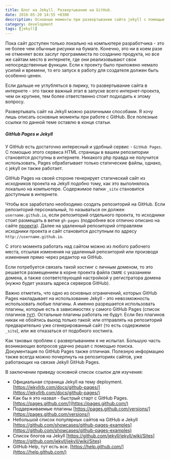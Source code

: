 ```yaml
---
title: Блог на Jekyll. Развертывание на GitHub.
date: 2016-05-20 14:55 +0300
description: Основные моменты при развертывании сайта jekyll с помощью сервиса на GitHub.
category: development
tags: [jekyll]
---
```

Пока сайт доступен только локально на компьютере разработчика - это не более чем обычные рисунки на бумаге. Конечно, это ни в коем разе не отменяет всех заслуг программиста по созданию продукта, но все же сайтам место в интернете, где они реализовывают свои непосредственные функции. Если к проекту было приложено немало усилий и времени, то его запуск в работу для создателя должен быть особенно ценен.

Если дальше не углубляться в лирику, то развертывание сайта в интернете - это также важный этап в запуске всего интернет-проекта, чем он крупнее, тем более ответственно стоит подходить к этому вопросу.

Развертывать сайт на Jekyll можно различными способами. Я хочу лишь описать основные моменты при работе с GitHub. Все полезные ссылки по данной теме оставлю в конце статьи.

##### GitHub Pages и Jekyll

У GitHub есть достаточно интересный и удобный сервис - `GitHub Pages`. С помощью этого сервиса HTML страницы в вашем репозитории становятся доступны в интернете. Никакого php правда не получится использовать, Pages обрабатывает только статические файлы, однако, с jekyll он также работает.

GitHub Pages на своей стороне генерирует статический сайт из исходников проекта на Jekyll подобно тому, как это выполнялось локально на компьютере. Содержимое папки `_site` становится доступным в интернете.

Чтобы все заработало необходимо создать репозиторий на GitHub. Если репозиторий персональный, то называться он должен `username.github.io`, если репозиторий отдельного проекта, то исходники стоит размещать в ветке `gh-pages` (подробнее все отлично описано на сайте [проекта](https://pages.github.com/)). Далее на удаленный репозиторий отправляем исходники проекта и сайт становится доступным по адресу `http://username.github.io`.

С этого момента работать над сайтом можно из любого рабочего места, отсылая изменения на удаленный репозиторий или производя изменения прямо через редактор на GitHub.

Если потребуется связать такой хостинг с личным доменом, то это решается размещением в корне проекта файла `CNAME` с указанием домена, а также соответствующей  настройкой у регистратора домена (нужно будет указать адреса серверов GitHub).

Важно отметить, что одно из основных ограничений, которых GitHub Pages накладывает на использование Jekyll - это невозможность использовать любые плагины. А именно разрешается использовать плагины, которые есть в зависимостях у самого GitHub Pages (список плагинов [тут](https://pages.github.com/versions/)). Остальные плагины работать не будут. Если без плагинов никак не обойтись выход только такой: или отправлять на репозиторий предварительно уже сгенерированный сайт (то есть содержимое `_site`), или же отказаться от подобного хостинга.

Как таковых проблем с развертыванием я не испытал. Большую часть возникающих вопросов удачно решал с помощью поиска. Документация по GitHub Pages также отличная. Полезную информацию также всегда можно почерпнуть на репозиториях сайтов, уже работающих на связке Jekyll GitHub Pages.

В заключении приведу основной список ссылок для изучения:

- Официальная страница Jekyll на тему deployment. [https://jekyllrb.com/docs/github-pages/](https://jekyllrb.com/docs/github-pages/)
- Как бы я это назвал - быстрый старт с GitHub Pages. [https://pages.github.com/](https://pages.github.com/)
- Поддерживаемые плагины [https://pages.github.com/versions/](https://pages.github.com/versions/)
- Небольшой список популярных сайтов на GitHub и Jekyll [https://github.com/showcases/github-pages-examples](https://github.com/showcases/github-pages-examples)
- Список блогов на Jekyll [https://github.com/jekyll/jekyll/wiki/Sites](https://github.com/jekyll/jekyll/wiki/Sites)
- GitHub Help, тут есть все. [https://help.github.com/](https://help.github.com/)
